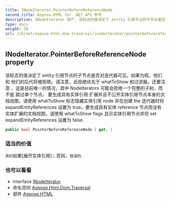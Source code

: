 ```yaml
---
title: INodeIterator.PointerBeforeReferenceNode
second_title: Aspose.HTML for .NET API 参考
description: INodeIterator 财产. 该标志的值决定了 entity 引用节点的子节点是否对迭代器可见如果为假他们和 他们的后代将被拒绝请注意此拒绝优先于 whatToShow 和过滤器还要注意 这是目前唯一的情况其中 NodeIterators 可能会拒绝一个完整的子树而不是 跳过单个节点 要生成具有实体引用 扩展并且不公开实体引用节点本身的文档视图请使用 whatToShow 标志隐藏实体引用 node 并在创建 the 迭代器时将 expandEntityReferences 设置为 true要生成具有实体 reference 节点但没有实体扩展的文档视图请使用 whatToShow flags 显示实体引用节点并将 set expandEntityReferences 设置为 false.
type: docs
weight: 10
url: /zh/net/aspose.html.dom.traversal/inodeiterator/pointerbeforereferencenode/
---
```

## INodeIterator.PointerBeforeReferenceNode property

该标志的值决定了 entity 引用节点的子节点是否对迭代器可见。如果为假，他们和 他们的后代将被拒绝。请注意，此拒绝优先于 whatToShow 和过滤器。还要注意 ，这是目前唯一的情况，其中 NodeIterators 可能会拒绝一个完整的子树，而不是 跳过单个节点。 要生成具有实体引用 扩展并且不公开实体引用节点本身的文档视图，请使用 whatToShow 标志隐藏实体引用 node 并在创建 the 迭代器时将 expandEntityReferences 设置为 true。要生成具有实体 reference 节点但没有实体扩展的文档视图，请使用 whatToShow flags 显示实体引用节点并将 set expandEntityReferences 设置为 false.

```csharp
public bool PointerBeforeReferenceNode { get; }
```

### 适当的价值

`真的`如果[展开实体引用]；否则，`错误的`.

### 也可以看看

* interface [INodeIterator](../)
* 命名空间 [Aspose.Html.Dom.Traversal](../../inodeiterator/)
* 部件 [Aspose.HTML](../../../)



